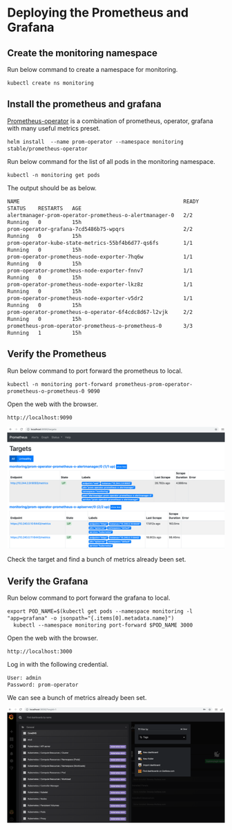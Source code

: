 # Deploying the Prometheus and Grafana

## Create the monitoring namespace

Run below command to create a namespace for monitoring.

```
kubectl create ns monitoring
```

## Install the prometheus and grafana

[Prometheus-operator](https://github.com/helm/charts/tree/master/stable/prometheus-operator) is a combination of prometheus, operator, grafana with many useful metrics preset.


```
helm install  --name prom-operator --namespace monitoring  stable/prometheus-operator
```

Run below command for the list of all pods in the monitoring namespace.

```
kubectl -n monitoring get pods
```

The output should be as below.

```
NAME                                                     READY   STATUS    RESTARTS   AGE
alertmanager-prom-operator-prometheus-o-alertmanager-0   2/2     Running   0          15h
prom-operator-grafana-7cd5486b75-wpqrs                   2/2     Running   0          15h
prom-operator-kube-state-metrics-55bf4b6d77-qs6fs        1/1     Running   0          15h
prom-operator-prometheus-node-exporter-7hq6w             1/1     Running   0          15h
prom-operator-prometheus-node-exporter-fnnv7             1/1     Running   0          15h
prom-operator-prometheus-node-exporter-lkz8z             1/1     Running   0          15h
prom-operator-prometheus-node-exporter-v5dr2             1/1     Running   0          15h
prom-operator-prometheus-o-operator-6f4cdc8d67-l2vjk     2/2     Running   0          15h
prometheus-prom-operator-prometheus-o-prometheus-0       3/3     Running   1          15h
```

## Verify the Prometheus

Run below command to port forward the prometheus to local.

```
kubectl -n monitoring port-forward prometheus-prom-operator-prometheus-o-prometheus-0 9090
```

Open the web with the browser.

```
http://localhost:9090
```

![](img/monitoring-01.png)

Check the target and find a bunch of metrics already been set.

## Verify the Grafana

Run below command to port forward the grafana to local.

```
export POD_NAME=$(kubectl get pods --namespace monitoring -l "app=grafana" -o jsonpath="{.items[0].metadata.name}")
  kubectl --namespace monitoring port-forward $POD_NAME 3000
```

Open the web with the browser.

```
http://localhost:3000
```

Log in with the following credential.

```
User: admin
Password: prom-operator

```

We can see a bunch of metrics already been set.

![](img/monitoring-02.png)
